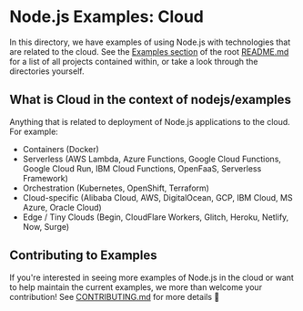 # Node.js Examples: Cloud

In this directory, we have examples of using Node.js with technologies that are related to the cloud. See the [Examples section](../README.md#examples) of the root [README.md](../README.md) for a list of all projects contained within, or take a look through the directories yourself.

## What is Cloud in the context of nodejs/examples

Anything that is related to deployment of Node.js applications to the cloud. For example:

- Containers (Docker)
- Serverless (AWS Lambda, Azure Functions, Google Cloud Functions, Google Cloud Run, IBM Cloud Functions, OpenFaaS, Serverless Framework)
- Orchestration (Kubernetes, OpenShift, Terraform)
- Cloud-specific (Alibaba Cloud, AWS, DigitalOcean, GCP, IBM Cloud, MS Azure, Oracle Cloud)
- Edge / Tiny Clouds (Begin, CloudFlare Workers, Glitch, Heroku, Netlify, Now, Surge)

## Contributing to Examples

If you're interested in seeing more examples of Node.js in the cloud or want to help maintain the current examples, we more than welcome your contribution! See [CONTRIBUTING.md](../CONTRIBUTING.md) for more details 🤗
